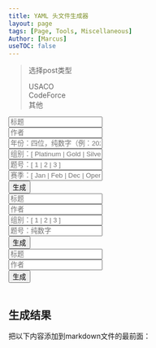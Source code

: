 ```yaml
---
title: YAML 头文件生成器
layout: page
tags: [Page, Tools, Miscellaneous]
Author: [Marcus]
useTOC: false
---
```

<blockquote>
    <p>选择post类型</p>
    <div class="button-box" id="selectors">
        <div 
            class="main-button" id="usacoSelector" onclick="chooseSelector('usaco')"
            style="margin-right: 0; border-radius: 24px 0 0 24px;"
        >
            USACO
        </div>
        <div
            class="main-button" id="codeforceSelector" onclick="chooseSelector('codeforce')"
            style="margin-right: 0; margin-left: 0; border-radius: 0;"
        >
            CodeForce
        </div>
        <div
            class="main-button" id="otherSelector" onclick="chooseSelector('other')"
            style="margin-left: 0; border-radius: 0 24px 24px 0;"
        >
            其他
        </div>
    </div>
</blockquote>
<div>
    <div id="usaco" class="input">
<input type="text" name="firstname" value="" id="utitle" placeholder="标题"><br>
<input type="text" name="firstname" value="" id="uauthor" placeholder="作者"><br>
<input type="text" name="firstname" value="" id="uyear" placeholder="年份：四位，纯数字（例：2020）"><br>
<input type="text" name="firstname" value="" id="ugroup" placeholder="组别：[ Platinum | Gold | Silver | Bronze ]" ><br>
<input type="text" name="firstname" value="" id="uquestion" placeholder="题号：[ 1 | 2 | 3 ]"><br>
<input type="text" name="firstname" value="" id="useason" placeholder="赛季：[ Jan | Feb | Dec | Open ]"><br>
<button class="main-button" onclick="generateU()">生成</button>
    </div>
    <div id="codeforce" class="input">
<input type="text" name="firstname" value="" id="ctitle" placeholder="标题" ><br>
<input type="text" name="firstname" value="" id="cauthor" placeholder="作者" ><br>
<input type="text" name="firstname" value="" id="cgroup" placeholder="组别：[ 1 | 2 | 3 ]" ><br>
<input type="text" name="firstname" value="" id="cquestion" placeholder="题号：纯数字" ><br>
<button class="main-button" onclick="generateC()">生成</button>
    </div>
    <div id="other" class="input">
<input type="text" name="firstname" value="" id="otitle" placeholder="标题" ><br>
<input type="text" name="firstname" value="" id="oauthor" placeholder="作者" ><br>
<button class="main-button" onclick="generateO()">生成</button>
    </div>
</div>
<br>

## 生成结果

<div>
<p>把以下内容添加到markdown文件的最前面：</P>
<pre>
<code id="output"></code>
</pre>
</div>
<script>
    if (document.readyState !== 'loading') {
        chooseSelector("usaco");
    } else {
        document.addEventListener('DOMContentLoaded', chooseSelector("usaco"));
    }
    function generateU(){
        var title=document.getElementById("utitle").value;
        var author=document.getElementById("uauthor").value;
        var year=document.getElementById("uyear").value;
        var group=document.getElementById("ugroup").value;
        var question=document.getElementById("uquestion").value;
        var season=document.getElementById("useason").value;
        document.getElementById("output").innerHTML=`---<br>layout: usaco-post<br>title: ${title}<br>tags: [\"USACO analysis\"]<br>Author: [\"${author}\"]<br>year: ${year}<br>group: ${group}<br>season: ${season}<br>question: ${question}<br>---`;
    }
    function generateC(){
        var title=document.getElementById("ctitle").value;
        var author=document.getElementById("cauthor").value;
        var group=document.getElementById("cgroup").value;
        var question=document.getElementById("cquestion").value;
        document.getElementById("output").innerHTML=`---<br>layout: post<br>title: ${title}<br>tags: [\"CodeForce\",\"Other-analysis\"]<br>Author: [\"${author}\"]<br>group: ${group}<br>question: ${question}<br>---`;
    }
    function generateO(){
        var title=document.getElementById("otitle").value;
        var author=document.getElementById("oauthor").value;
        document.getElementById("output").innerHTML=`---<br>layout: post<br>title: ${title}<br>tags: [\"Other-analysis\"]<br>Author: [\"${author}\"]<br>---`;
    }
    function deselect(target){
        target.style.backgroundColor = "rgb(243, 247, 255)";
        target.style.color = "black";
    }
    function select(target){
        target.style.backgroundColor = "#015d9b";
        target.style.color = "ghostwhite";
    }
    function chooseSelector(target){
        document.getElementById("selectors").childNodes.forEach(function(each){
            try{deselect(each);}
            catch{;}
        });
        select(document.getElementById(target+"Selector"));
        document.querySelectorAll(".input").forEach(function(each){
            each.style.display="none";
        });
        document.getElementById(target).style.display="";
        document.getElementById("output").innerHTML="还没有生成";
    }
</script>